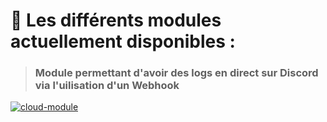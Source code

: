 # 🧩 **Les différents modules actuellement disponibles :** 

> ### Module permettant d'avoir des logs en direct sur Discord via l'uilisation d'un Webhook
[![cloud-module](https://github-readme-stats.vercel.app/api/pin?username=taran35&repo=discord_logs_webhook_for_SiCSy&show_owner=true&theme=tokyonight)](https://github.com/taran35/discord_logs_webhook_for_SiCSy)